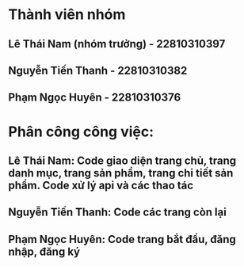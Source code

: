 # Thành viên nhóm
## Lê Thái Nam (nhóm trưởng) - 22810310397
## Nguyễn Tiến Thanh - 22810310382
## Phạm Ngọc Huyên - 22810310376
# Phân công công việc:
## Lê Thái Nam: Code giao diện trang chủ, trang danh mục, trang sản phẩm, trang chi tiết sản phẩm. Code xử lý api và các thao tác
## Nguyễn Tiến Thanh: Code các trang còn lại
## Phạm Ngọc Huyên: Code trang bắt đầu, đăng nhập, đăng ký
